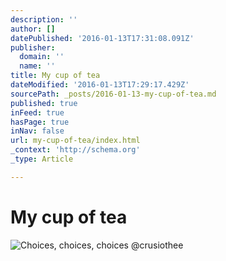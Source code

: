 ```yaml
---
description: ''
author: []
datePublished: '2016-01-13T17:31:08.091Z'
publisher:
  domain: ''
  name: ''
title: My cup of tea
dateModified: '2016-01-13T17:29:17.429Z'
sourcePath: _posts/2016-01-13-my-cup-of-tea.md
published: true
inFeed: true
hasPage: true
inNav: false
url: my-cup-of-tea/index.html
_context: 'http://schema.org'
_type: Article

---
```

# My cup of tea
![Choices&comma; choices&comma; choices &commat;crusiothee](https://pbs.twimg.com/media/CYncvpRUsAAyXk-.jpg:large)